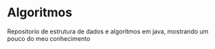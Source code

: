 # Algoritmos
Repositorio de estrutura de dados e algoritmos em java, mostrando um pouco do meu conhecimento
